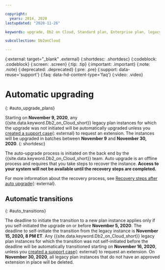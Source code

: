```yaml
---

copyright:
  years: 2014, 2020
lastupdated: "2020-11-26"

keywords: upgrade, Db2 on Cloud, Standard plan, Enterprise plan, legacy, automatic

subcollection: Db2onCloud

---
```


<!-- Attribute definitions --> 
{:external: target="_blank" .external}
{:shortdesc: .shortdesc}
{:codeblock: .codeblock}
{:screen: .screen}
{:tip: .tip}
{:important: .important}
{:note: .note}
{:deprecated: .deprecated}
{:pre: .pre}
{:support: data-reuse='support'}
{:faq: data-hd-content-type='faq'}
{:video: .video}

# Automatic upgrading
{: #auto_upgrade_plans}

Starting on **November 9, 2020**, any {{site.data.keyword.Db2_on_Cloud_short}} legacy plan instances for which the upgrade was not initiated will be automatically upgraded unless you [created a support case](https://cloud.ibm.com/unifiedsupport/supportcenter){: external} to request an extension. The instances will be upgraded in batches between **November 9** and **November 30, 2020**.
{: shortdesc}

The auto-upgrade process is initiated on the back end by the {{site.data.keyword.Db2_on_Cloud_short}} team. Auto upgrade is an offline process and requires that you take steps to recover the instance. **Access to your system will not be available until the recovery steps are completed.** 

For more information about the recovery process, see [Recovery steps after auto upgrade](/docs/Db2onCloud?topic=Db2onCloud-recovery){: external}.

## Automatic transitions
{: #auto_transitions}

The deadline to initiate the transition to a new plan instance applies only if you self-initiated the upgrade on or before **November 5, 2020**. The deadline to self-initiate the transition from the legacy instance is **November 15, 2020, 8 PM ET**. Any {{site.data.keyword.Db2_on_Cloud_short}} legacy plan instances for which the transition was not self-initiated before the deadline will be automatically transitioned starting on **November 16, 2020**, unless you [created a support case](https://cloud.ibm.com/unifiedsupport/supportcenter){: external} to request an extension. On **November 30, 2020**, all legacy plan instances that do not have an approved extension in place will be deleted.


